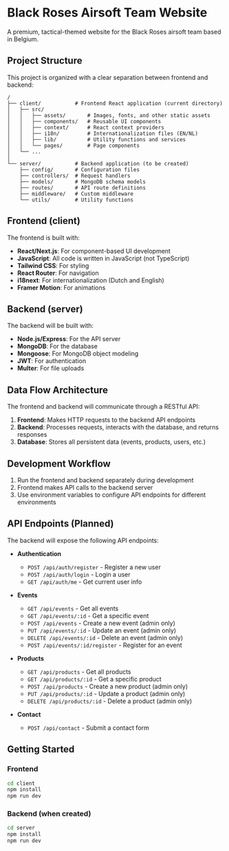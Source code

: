 # Black Roses Airsoft Team Website

A premium, tactical-themed website for the Black Roses airsoft team based in Belgium.

## Project Structure

This project is organized with a clear separation between frontend and backend:

```
/
├── client/           # Frontend React application (current directory)
│   ├── src/
│   │   ├── assets/       # Images, fonts, and other static assets
│   │   ├── components/   # Reusable UI components
│   │   ├── context/      # React context providers
│   │   ├── i18n/         # Internationalization files (EN/NL)
│   │   ├── lib/          # Utility functions and services
│   │   └── pages/        # Page components
│   └── ...
│
└── server/           # Backend application (to be created)
    ├── config/       # Configuration files
    ├── controllers/  # Request handlers
    ├── models/       # MongoDB schema models
    ├── routes/       # API route definitions
    ├── middleware/   # Custom middleware
    └── utils/        # Utility functions
```

## Frontend (client)

The frontend is built with:

- **React/Next.js**: For component-based UI development
- **JavaScript**: All code is written in JavaScript (not TypeScript)
- **Tailwind CSS**: For styling
- **React Router**: For navigation
- **i18next**: For internationalization (Dutch and English)
- **Framer Motion**: For animations

## Backend (server)

The backend will be built with:

- **Node.js/Express**: For the API server
- **MongoDB**: For the database
- **Mongoose**: For MongoDB object modeling
- **JWT**: For authentication
- **Multer**: For file uploads

## Data Flow Architecture

The frontend and backend will communicate through a RESTful API:

1. **Frontend**: Makes HTTP requests to the backend API endpoints
2. **Backend**: Processes requests, interacts with the database, and returns responses
3. **Database**: Stores all persistent data (events, products, users, etc.)

## Development Workflow

1. Run the frontend and backend separately during development
2. Frontend makes API calls to the backend server
3. Use environment variables to configure API endpoints for different environments

## API Endpoints (Planned)

The backend will expose the following API endpoints:

- **Authentication**
  - `POST /api/auth/register` - Register a new user
  - `POST /api/auth/login` - Login a user
  - `GET /api/auth/me` - Get current user info

- **Events**
  - `GET /api/events` - Get all events
  - `GET /api/events/:id` - Get a specific event
  - `POST /api/events` - Create a new event (admin only)
  - `PUT /api/events/:id` - Update an event (admin only)
  - `DELETE /api/events/:id` - Delete an event (admin only)
  - `POST /api/events/:id/register` - Register for an event

- **Products**
  - `GET /api/products` - Get all products
  - `GET /api/products/:id` - Get a specific product
  - `POST /api/products` - Create a new product (admin only)
  - `PUT /api/products/:id` - Update a product (admin only)
  - `DELETE /api/products/:id` - Delete a product (admin only)

- **Contact**
  - `POST /api/contact` - Submit a contact form

## Getting Started

### Frontend

```bash
cd client
npm install
npm run dev
```

### Backend (when created)

```bash
cd server
npm install
npm run dev
```
